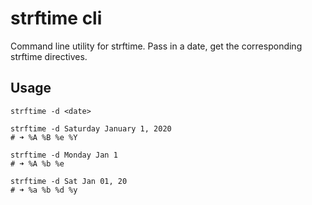 # strftime cli

Command line utility for strftime.
Pass in a date, get the corresponding strftime directives.

## Usage

`strftime -d <date> `

```
strftime -d Saturday January 1, 2020
# ➜ %A %B %e %Y

strftime -d Monday Jan 1
# ➜ %A %b %e

strftime -d Sat Jan 01, 20
# ➜ %a %b %d %y

```
